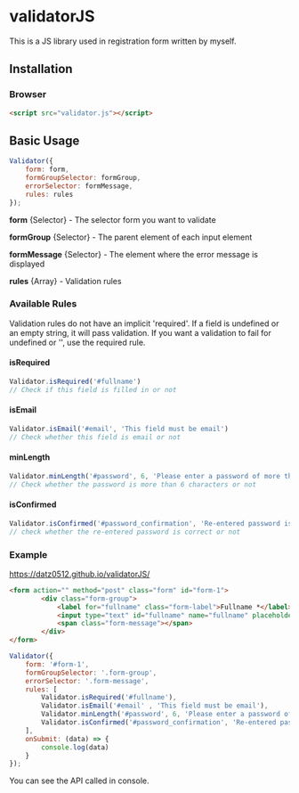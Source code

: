 # validatorJS

This is a JS library used in registration form written by myself.

## Installation

### Browser

```html
<script src="validator.js"></script>
```

## Basic Usage

```js
Validator({
    form: form,
    formGroupSelector: formGroup,
    errorSelector: formMessage,
    rules: rules
});
```
__form__ {Selector}  - The selector form you want to validate

__formGroup__ {Selector}  - The parent element of each input element

__formMessage__ {Selector}  - The element where the error message is displayed

__rules__ {Array} - Validation rules

### Available Rules
Validation rules do not have an implicit 'required'. If a field is undefined or an empty string, it will pass validation. If you want a validation to fail for undefined or '', use the required rule.


#### isRequired
```js
Validator.isRequired('#fullname')
// Check if this field is filled in or not
```

#### isEmail
```js
Validator.isEmail('#email', 'This field must be email')
// Check whether this field is email or not
```

#### minLength
```js
Validator.minLength('#password', 6, 'Please enter a password of more than 6 characters'),
// Check whether the password is more than 6 characters or not
```

#### isConfirmed
```js
Validator.isConfirmed('#password_confirmation', 'Re-entered password is incorrect')
// check whether the re-entered password is correct or not
```

### Example
https://datz0512.github.io/validatorJS/
```html
<form action="" method="post" class="form" id="form-1">
        <div class="form-group">
            <label for="fullname" class="form-label">Fullname *</label>
            <input type="text" id="fullname" name="fullname" placeholder="VD: Đỗ Tiến Đạt" class="form-control">
            <span class="form-message"></span>
        </div>
</form>
```
```js
Validator({
    form: '#form-1',
    formGroupSelector: '.form-group',
    errorSelector: '.form-message',
    rules: [
        Validator.isRequired('#fullname'),
        Validator.isEmail('#email' , 'This field must be email'),
        Validator.minLength('#password', 6, 'Please enter a password of more than 6 characters'),
        Validator.isConfirmed('#password_confirmation', 'Re-entered password is incorrect'),
    ],
    onSubmit: (data) => {
        console.log(data)
    }
});
```
You can see the API called in console.


